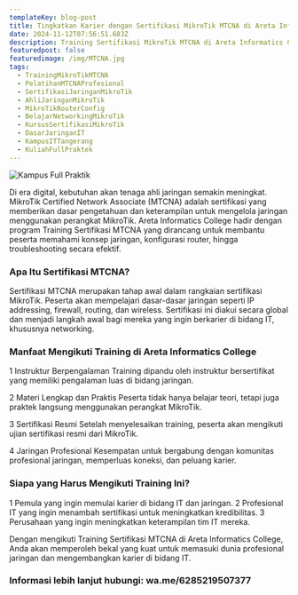 ```yaml
---
templateKey: blog-post
title: Tingkatkan Karier dengan Sertifikasi MikroTik MTCNA di Areta Informatics College
date: 2024-11-12T07:56:51.683Z
description: Training Sertifikasi MikroTik MTCNA di Areta Informatics College dirancang untuk membekali peserta dengan pemahaman dasar tentang konfigurasi, manajemen, dan troubleshooting jaringan menggunakan perangkat MikroTik. Program ini cocok bagi pemula maupun profesional yang ingin meningkatkan kompetensi dan membuka peluang karier di bidang jaringan.
featuredpost: false
featuredimage: /img/MTCNA.jpg
tags:
  - TrainingMikroTikMTCNA
  - PelatihanMTCNAProfesional
  - SertifikasiJaringanMikroTik
  - AhliJaringanMikroTik
  - MikroTikRouterConfig
  - BelajarNetworkingMikroTik
  - KursusSertifikasiMikroTik
  - DasarJaringanIT
  - KampusITTangerang
  - KuliahFullPraktek
---
```


![Kampus Full Praktik](/img/MTCNA.jpg "Kampus Full Praktik")

Di era digital, kebutuhan akan tenaga ahli jaringan semakin meningkat. MikroTik Certified Network Associate (MTCNA) adalah sertifikasi yang memberikan dasar pengetahuan dan keterampilan untuk mengelola jaringan menggunakan perangkat MikroTik. Areta Informatics College hadir dengan program Training Sertifikasi MTCNA yang dirancang untuk membantu peserta memahami konsep jaringan, konfigurasi router, hingga troubleshooting secara efektif.

### Apa Itu Sertifikasi MTCNA?
Sertifikasi MTCNA merupakan tahap awal dalam rangkaian sertifikasi MikroTik. Peserta akan mempelajari dasar-dasar jaringan seperti IP addressing, firewall, routing, dan wireless. Sertifikasi ini diakui secara global dan menjadi langkah awal bagi mereka yang ingin berkarier di bidang IT, khususnya networking.

### Manfaat Mengikuti Training di Areta Informatics College

1 Instruktur Berpengalaman
Training dipandu oleh instruktur bersertifikat yang memiliki pengalaman luas di bidang jaringan.

2 Materi Lengkap dan Praktis
Peserta tidak hanya belajar teori, tetapi juga praktek langsung menggunakan perangkat MikroTik.

3 Sertifikasi Resmi
Setelah menyelesaikan training, peserta akan mengikuti ujian sertifikasi resmi dari MikroTik.

4 Jaringan Profesional
Kesempatan untuk bergabung dengan komunitas profesional jaringan, memperluas koneksi, dan peluang karier.

### Siapa yang Harus Mengikuti Training Ini?

1 Pemula yang ingin memulai karier di bidang IT dan jaringan.
2 Profesional IT yang ingin menambah sertifikasi untuk meningkatkan kredibilitas.
3 Perusahaan yang ingin meningkatkan keterampilan tim IT mereka.

Dengan mengikuti Training Sertifikasi MTCNA di Areta Informatics College, Anda akan memperoleh bekal yang kuat untuk memasuki dunia profesional jaringan dan mengembangkan karier di bidang IT.

### Informasi lebih lanjut hubungi: wa.me/6285219507377